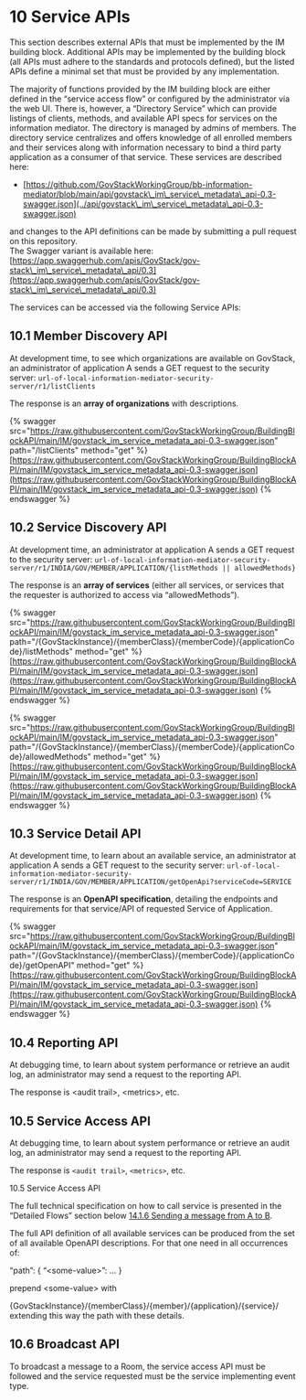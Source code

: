 # 10 Service APIs

This section describes external APIs that must be implemented by the IM building block. Additional APIs may be implemented by the building block (all APIs must adhere to the standards and protocols defined), but the listed APIs define a minimal set that must be provided by any implementation.

The majority of functions provided by the IM building block are either defined in the “service access flow” or configured by the administrator via the web UI. There is, however, a “Directory Service” which can provide listings of clients, methods, and available API specs for services on the information mediator. The directory is managed by admins of members. The directory service centralizes and offers knowledge of all enrolled members and their services along with information necessary to bind a third party application as a consumer of that service. These services are described here:

* [https://github.com/GovStackWorkingGroup/bb-information-mediator/blob/main/api/govstack\_im\_service\_metadata\_api-0.3-swagger.json](../api/govstack\_im\_service\_metadata\_api-0.3-swagger.json)

and changes to the API definitions can be made by submitting a pull request on this repository.[\
](https://github.com/GovStackWorkingGroup/BuildingBlockAPI/blob/main/IM/govstack\_im\_service\_metadata\_api-0.3-swagger.jsonhttps://github.com/GovStackWorkingGroup/BuildingBlockAPI/tree/main/IM)The Swagger variant is available here: [https://app.swaggerhub.com/apis/GovStack/gov-stack\_im\_service\_metadata\_api/0.3](https://app.swaggerhub.com/apis/GovStack/gov-stack\_im\_service\_metadata\_api/0.3)

The services can be accessed via the following Service APIs:

## 10.1 Member Discovery API

At development time, to see which organizations are available on GovStack, an administrator of application A sends a GET request to the security server: `url-of-local-information-mediator-security-server/r1/listClients`

The response is an **array of organizations** with descriptions.

{% swagger src="https://raw.githubusercontent.com/GovStackWorkingGroup/BuildingBlockAPI/main/IM/govstack_im_service_metadata_api-0.3-swagger.json" path="/listClients" method="get" %}
[https://raw.githubusercontent.com/GovStackWorkingGroup/BuildingBlockAPI/main/IM/govstack_im_service_metadata_api-0.3-swagger.json](https://raw.githubusercontent.com/GovStackWorkingGroup/BuildingBlockAPI/main/IM/govstack_im_service_metadata_api-0.3-swagger.json)
{% endswagger %}

## 10.2 Service Discovery API

At development time, an administrator at application A sends a GET request to the security server: `url-of-local-information-mediator-security-server/r1/INDIA/GOV/MEMBER/APPLICATION/{listMethods || allowedMethods}`

The response is an **array of services** (either all services, or services that the requester is authorized to access via “allowedMethods”).

{% swagger src="https://raw.githubusercontent.com/GovStackWorkingGroup/BuildingBlockAPI/main/IM/govstack_im_service_metadata_api-0.3-swagger.json" path="/{GovStackInstance}/{memberClass}/{memberCode}/{applicationCode}/listMethods" method="get" %}
[https://raw.githubusercontent.com/GovStackWorkingGroup/BuildingBlockAPI/main/IM/govstack_im_service_metadata_api-0.3-swagger.json](https://raw.githubusercontent.com/GovStackWorkingGroup/BuildingBlockAPI/main/IM/govstack_im_service_metadata_api-0.3-swagger.json)
{% endswagger %}

{% swagger src="https://raw.githubusercontent.com/GovStackWorkingGroup/BuildingBlockAPI/main/IM/govstack_im_service_metadata_api-0.3-swagger.json" path="/{GovStackInstance}/{memberClass}/{memberCode}/{applicationCode}/allowedMethods" method="get" %}
[https://raw.githubusercontent.com/GovStackWorkingGroup/BuildingBlockAPI/main/IM/govstack_im_service_metadata_api-0.3-swagger.json](https://raw.githubusercontent.com/GovStackWorkingGroup/BuildingBlockAPI/main/IM/govstack_im_service_metadata_api-0.3-swagger.json)
{% endswagger %}

## 10.3 Service Detail API

At development time, to learn about an available service, an administrator at application A sends a GET request to the security server: `url-of-local-information-mediator-security-server/r1/INDIA/GOV/MEMBER/APPLICATION/getOpenApi?serviceCode=SERVICE`

The response is an **OpenAPI specification**, detailing the endpoints and requirements for that service/API of requested Service of Application.

{% swagger src="https://raw.githubusercontent.com/GovStackWorkingGroup/BuildingBlockAPI/main/IM/govstack_im_service_metadata_api-0.3-swagger.json" path="/{GovStackInstance}/{memberClass}/{memberCode}/{applicationCode}/getOpenAPI" method="get" %}
[https://raw.githubusercontent.com/GovStackWorkingGroup/BuildingBlockAPI/main/IM/govstack_im_service_metadata_api-0.3-swagger.json](https://raw.githubusercontent.com/GovStackWorkingGroup/BuildingBlockAPI/main/IM/govstack_im_service_metadata_api-0.3-swagger.json)
{% endswagger %}

## 10.4 Reporting API

At debugging time, to learn about system performance or retrieve an audit log, an administrator may send a request to the reporting API.

The response is \<audit trail>, \<metrics>, etc.

## 10.5 Service Access API

At debugging time, to learn about system performance or retrieve an audit log, an administrator may send a request to the reporting API.

The response is `<audit trail>`, `<metrics>`, etc.

10.5 Service Access API

The full technical specification on how to call service is presented in the “Detailed Flows” section below [14.1.6 Sending a message from A to B](14-annexes-and-appendices.md#14.1.6-sending-a-message-from-a-to-b).

The full API definition of all available services can be produced from the set of all available OpenAPI descriptions. For that one need in all occurrences of:

“path”: { “\<some-value>”: … }

prepend \<some-value> with

{GovStackInstance}/{memberClass}/{member}/{application}/{service}/ extending this way the path with these details.

## 10.6 Broadcast API

To broadcast a message to a Room, the service access API must be followed and the service requested must be the service implementing event type.

